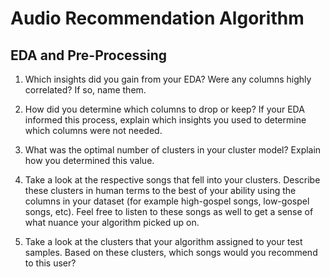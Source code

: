 # Audio Recommendation Algorithm



## EDA and Pre-Processing

1. Which insights did you gain from your EDA? Were any columns highly correlated? If so, name them.


2. How did you determine which columns to drop or keep? If your EDA informed this process, explain which insights you used to determine which columns were not needed.


3. What was the optimal number of clusters in your cluster model? Explain how you determined this value.


4. Take a look at the respective songs that fell into your clusters. Describe these clusters in human terms to the best of your ability using the columns in your dataset (for example high-gospel songs, low-gospel songs, etc). Feel free to listen to these songs as well to get a sense of what nuance your algorithm picked up on.


5. Take a look at the clusters that your algorithm assigned to your test samples. Based on these clusters, which songs would you recommend to this user?

